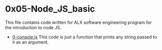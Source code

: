 # 0x05-Node_JS_basic

This file contains code written for ALX software engineering program for the introduction to node JS.

* [0-console.js](./0-console.js)
This code is just a function that prints any string passed to it as an argument.